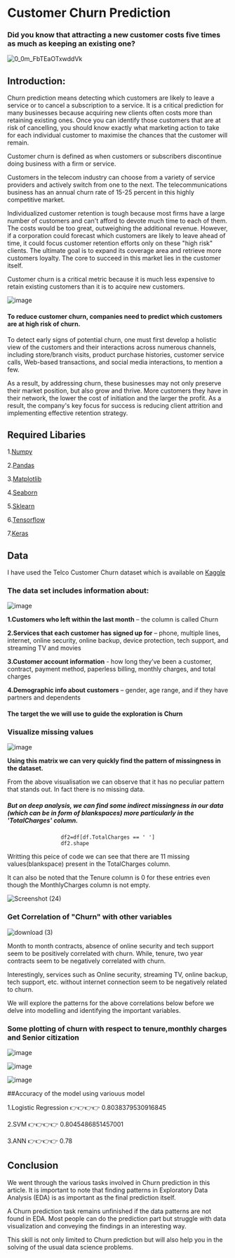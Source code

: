 
# Customer Churn Prediction

### **Did you know that attracting a new customer costs five times as much as keeping an existing one?**

![0_0m_FbTEaOTxwddVk](https://user-images.githubusercontent.com/100334542/178119768-46e0460f-d10e-4a0a-bedc-b28a6a5afcb7.gif)

## Introduction:

Churn prediction means detecting which customers are likely to leave a service or to cancel a subscription to a service. It is a critical prediction for many businesses because acquiring new clients often costs more than retaining existing ones. Once you can identify those customers that are at risk of cancelling, you should know exactly what marketing action to take for each individual customer to maximise the chances that the customer will remain.

Customer churn is defined as when customers or subscribers discontinue doing business with a firm or service.

Customers in the telecom industry can choose from a variety of service providers and actively switch from one to the next. The telecommunications business has an annual churn rate of 15-25 percent in this highly competitive market.

Individualized customer retention is tough because most firms have a large number of customers and can't afford to devote much time to each of them. The costs would be too great, outweighing the additional revenue. However, if a corporation could forecast which customers are likely to leave ahead of time, it could focus customer retention efforts only on these "high risk" clients. The ultimate goal is to expand its coverage area and retrieve more customers loyalty. The core to succeed in this market lies in the customer itself.

Customer churn is a critical metric because it is much less expensive to retain existing customers than it is to acquire new customers.

![image](https://user-images.githubusercontent.com/100334542/179591589-4aa4c943-8700-4acb-8f2d-eb0656da0ff5.png)

#### To reduce customer churn, companies need to predict which customers are at high risk of churn.

To detect early signs of potential churn, one must first develop a holistic view of the customers and their interactions across numerous channels, including store/branch visits, product purchase histories, customer service calls, Web-based transactions, and social media interactions, to mention a few.

As a result, by addressing churn, these businesses may not only preserve their market position, but also grow and thrive. More customers they have in their network, the lower the cost of initiation and the larger the profit. As a result, the company's key focus for success is reducing client attrition and implementing effective retention strategy.

## Required Libaries

1.[Numpy](https://github.com/numpy/numpy)

2.[Pandas](https://github.com/pandas-dev/pandas)

3.[Matplotlib](https://github.com/matplotlib/matplotlib)

4.[Seaborn](https://github.com/mwaskom/seaborn)

5.[Sklearn](https://github.com/scikit-learn/scikit-learn)

6.[Tensorflow](https://github.com/tensorflow/tensorflow)

7.[Keras](https://github.com/keras-team/keras)

## Data 

I have used the Telco Customer Churn dataset which is available on [Kaggle](https://www.kaggle.com/datasets/blastchar/telco-customer-churn)

### The data set includes information about:

![image](https://user-images.githubusercontent.com/100334542/179705384-62c233f3-bd3c-41c6-a799-8143c9843ef5.png)

**1.Customers who left within the last month** – the column is called Churn

**2.Services that each customer has signed up for** – phone, multiple lines, internet, online security, online backup, device protection, tech support, and streaming TV and movies

**3.Customer account information** - how long they’ve been a customer, contract, payment method, paperless billing, monthly charges, and total charges

**4.Demographic info about customers** – gender, age range, and if they have partners and dependents
        
#### The target the we will use to guide the exploration is Churn

### Visualize missing values

![image](https://user-images.githubusercontent.com/100334542/179708104-e924c011-8cff-4645-9b16-646a3c9a9d52.png)

**Using this matrix we can very quickly find the pattern of missingness in the dataset.**

From the above visualisation we can observe that it has no peculiar pattern that stands out. In fact there is no missing data.

##### But on deep analysis, we can find some indirect missingness in our data (which can be in form of blankspaces) more particularly in the 'TotalCharges' column. 

                     df2=df[df.TotalCharges == ' ']
                     df2.shape
                     
 Writting this peice of code we can see that there are 11 missing values(blankspace) present in the TotalCharges column.
 
It can also be noted that the Tenure column is 0 for these entries even though the MonthlyCharges column is not empty.
 
 ![Screenshot (24)](https://user-images.githubusercontent.com/100334542/179711888-d5c22069-16c3-40c8-b026-d3514713fc1c.png)




### Get Correlation of "Churn" with other variables
![download (3)](https://user-images.githubusercontent.com/100334542/176256931-0b13c3db-9ec9-4701-99ec-87fb995a971f.png)

Month to month contracts, absence of online security and tech support seem to be positively correlated with churn. While, tenure, two year contracts seem to be negatively correlated with churn.

Interestingly, services such as Online security, streaming TV, online backup, tech support, etc. without internet connection seem to be negatively related to churn.

We will explore the patterns for the above correlations below before we delve into modelling and identifying the important variables.

### Some plotting of churn with respect to tenure,monthly charges and Senior citization

![image](https://user-images.githubusercontent.com/100334542/176259502-4bcf9069-6d23-40d8-9c12-5e1c35eba03a.png)


![image](https://user-images.githubusercontent.com/100334542/176259561-1ba497de-a6ed-4b0b-9f35-d9faea1822c9.png)


![image](https://user-images.githubusercontent.com/100334542/176259605-655a043c-1e32-45aa-942a-8dc5f7d885b3.png)

##Accuracy of the model using variouus model

1.Logistic Regression 👉👉👉👉  0.8038379530916845

2.SVM 👉👉👉👉 0.8045486851457001

3.ANN 👉👉👉👉 0.78

## Conclusion

We went through the various tasks involved in Churn prediction in this article. It is important to note that finding patterns in Exploratory Data Analysis (EDA) is as important as the final prediction itself.

A Churn prediction task remains unfinished if the data patterns are not found in EDA. Most people can do the prediction part but struggle with data visualization and conveying the findings in an interesting way.

This skill is not only limited to Churn prediction but will also help you in the solving of the usual data science problems.

